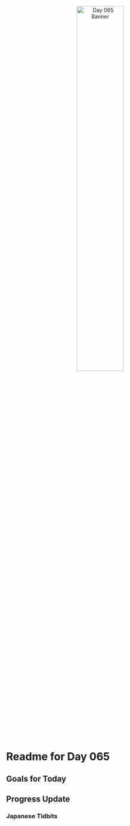 <div align="center">
 <img src="../../Images/image_065.jpg" alt="Day 065 Banner" width="50%">
</div>

# Readme for Day 065

## Goals for Today

## Progress Update

### Japanese Tidbits

